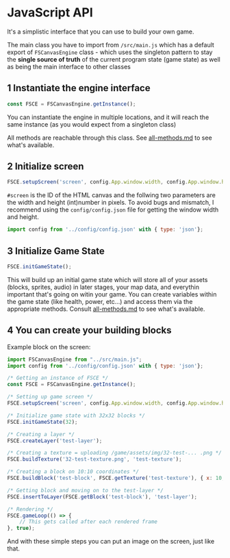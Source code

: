 # JavaScript API

It's a simplistic interface that you can use to build your own game. 

The main class you have to import from `/src/main.js` which has a default export of `FSCanvasEngine` class - which uses the singleton pattern to stay the **single source of truth** of the current program state (game state) as well as being the main interface to other classes

## 1 Instantiate the engine interface

```Javascript
const FSCE = FSCanvasEngine.getInstance();
```

You can instantiate the engine in multiple locations, and it will reach the same instance (as you would expect from a singleton class)

All methods are reachable through this class. See [all-methods.md](./all-methods.md) to see what's available.

## 2 Initialize screen
```Javascript
FSCE.setupScreen('screen', config.App.window.width, config.App.window.height);
```

`#screen` is the ID of the HTML canvas and the follwing two parameters are the width and height (int)number in pixels. To avoid bugs and mismatch, I recommend using the `config/config.json` file for  getting the window width and height.

```Javascript
import config from '../config/config.json' with { type: 'json'};
```

## 3 Initialize Game State

```Javascript
FSCE.initGameState();
```

This will build up an initial game state which will store all of your assets (blocks, sprites, audio) in later stages, your map data, and everythin important that's going on witin your game. You can create variables within the game state (like health, power, etc...) and access them via the appropriate methods. Consult [all-methods.md](./all-methods.md) to see what's available.


## 4 You can create your building blocks

Example block on the screen:

```Javascript
import FSCanvasEngine from "../src/main.js";
import config from '../config/config.json' with { type: 'json'};

/* Getting an instance of FSCE */
const FSCE = FSCanvasEngine.getInstance();

/* Setting up game screen */
FSCE.setupScreen('screen', config.App.window.width, config.App.window.height);

/* Initialize game state with 32x32 blocks */
FSCE.initGameState(32);

/* Creating a layer */
FSCE.createLayer('test-layer');

/* Creating a texture = uploading /game/assets/img/32-test-... .png */
FSCE.buildTexture('32-test-texture.png', 'test-texture');

/* Creating a block on 10:10 coordinates */
FSCE.buildBlock('test-block', FSCE.getTexture('test-texture'), { x: 10, y: 10 });

/* Getting block and moving on to the test-layer */
FSCE.insertToLayer(FSCE.getBlock('test-block'), 'test-layer');

/* Rendering */
FSCE.gameLoop(() => {
    // This gets called after each rendered frame
}, true);
```

And with these simple steps you can put an image on the screen, just like that. 